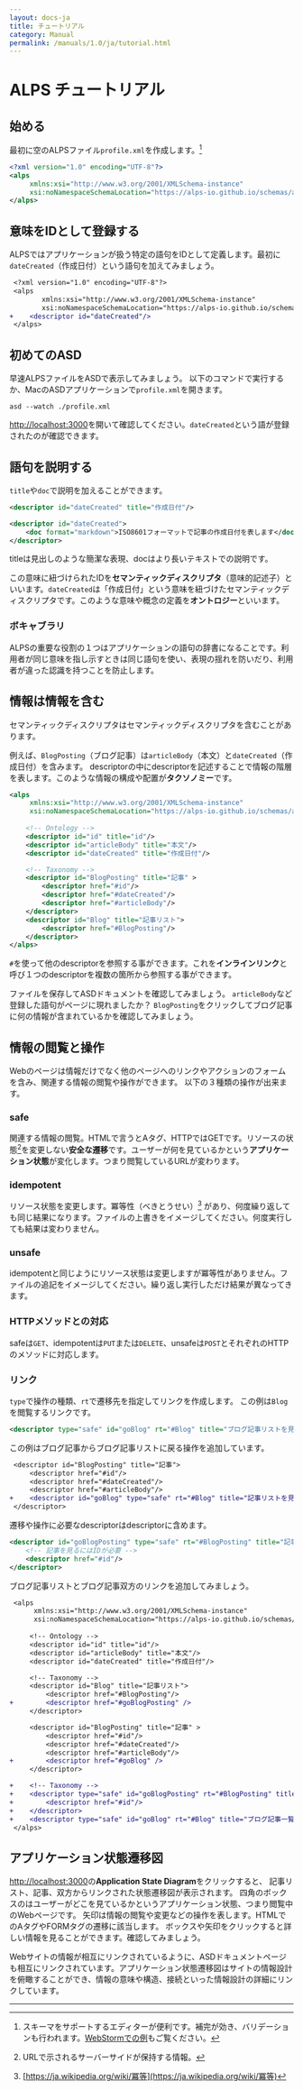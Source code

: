 ```yaml
---
layout: docs-ja
title: チュートリアル
category: Manual
permalink: /manuals/1.0/ja/tutorial.html
---
```

# ALPS チュートリアル

## 始める
最初に空のALPSファイル`profile.xml`を作成します。[^webstorm]

```xml
<?xml version="1.0" encoding="UTF-8"?>
<alps
     xmlns:xsi="http://www.w3.org/2001/XMLSchema-instance"
     xsi:noNamespaceSchemaLocation="https://alps-io.github.io/schemas/alps.xsd">
</alps>
```


[^webstorm]: スキーマをサポートするエディターが便利です。補完が効き、バリデーションも行われます。[WebStormでの例](https://hackmd.io/@koriym/webstorm-for-alps#%E3%82%B9%E3%82%B1%E3%83%AB%E3%83%88%E3%83%B3%E3%83%95%E3%82%A1%E3%82%A4%E3%83%AB%E3%81%AE%E4%BD%9C%E6%88%90)もご覧ください。


## 意味をIDとして登録する

ALPSではアプリケーションが扱う特定の語句をIDとして定義します。最初に`dateCreated`（作成日付）という語句を加えてみましょう。

```diff
 <?xml version="1.0" encoding="UTF-8"?>
 <alps
        xmlns:xsi="http://www.w3.org/2001/XMLSchema-instance"
        xsi:noNamespaceSchemaLocation="https://alps-io.github.io/schemas/alps.xsd">
+    <descriptor id="dateCreated"/>
 </alps>
```

## 初めてのASD

早速ALPSファイルをASDで表示してみましょう。 以下のコマンドで実行するか、MacのASDアプリケーションで`profile.xml`を開きます。

```
asd --watch ./profile.xml 
```

[http://localhost:3000](http://localhost:3000)を開いて確認してください。`dateCreated`という語が登録されたのが確認できます。

## 語句を説明する

`title`や`doc`で説明を加えることができます。

```xml
<descriptor id="dateCreated" title="作成日付"/>
```

```xml
<descriptor id="dateCreated">
    <doc format="markdown">ISO8601フォーマットで記事の作成日付を表します</doc>
</descriptor>
```

titleは見出しのような簡潔な表現、docはより長いテキストでの説明です。

この意味に紐づけられたIDを**セマンティックディスクリプタ**（意味的記述子）といいます。`dateCreated`は「作成日付」という意味を紐づけたセマンティックディスクリプタです。このような意味や概念の定義を**オントロジー**といいます。

### ボキャブラリ

ALPSの重要な役割の１つはアプリケーションの語句の辞書になることです。利用者が同じ意味を指し示すときは同じ語句を使い、表現の揺れを防いだり、利用者が違った認識を持つことを防止します。

## 情報は情報を含む

セマンティックディスクリプタはセマンティックディスクリプタを含むことがあります。

例えば、`BlogPosting`（ブログ記事）は`articleBody`（本文）と`dateCreated`（作成日付）を含みます。 descriptorの中にdescriptorを記述することで情報の階層を表します。このような情報の構成や配置が**タクソノミー**です。


```xml
<alps
     xmlns:xsi="http://www.w3.org/2001/XMLSchema-instance"
     xsi:noNamespaceSchemaLocation="https://alps-io.github.io/schemas/alps.xsd">
     
    <!-- Ontology -->
    <descriptor id="id" title="id"/>
    <descriptor id="articleBody" title="本文"/>
    <descriptor id="dateCreated" title="作成日付"/>

    <!-- Taxonomy -->
    <descriptor id="BlogPosting" title="記事" >
        <descriptor href="#id"/>
        <descriptor href="#dateCreated"/>
        <descriptor href="#articleBody"/>
    </descriptor>
    <descriptor id="Blog" title="記事リスト">
        <descriptor href="#BlogPosting"/>
    </descriptor>
</alps>
```

`#`を使って他のdescriptorを参照する事ができます。これを**インラインリンク**と呼び１つのdescriptorを複数の箇所から参照する事ができます。

ファイルを保存してASDドキュメントを確認してみましょう。
`articleBody`など登録した語句がページに現れましたか？ `BlogPosting`をクリックしてブログ記事に何の情報が含まれているかを確認してみましょう。

## 情報の閲覧と操作

Webのページは情報だけでなく他のページへのリンクやアクションのフォームを含み、関連する情報の閲覧や操作ができます。 以下の３種類の操作が出来ます。

### safe

関連する情報の閲覧。HTMLで言うとAタグ、HTTPではGETです。リソースの状態[^resource_state]を変更しない**安全な遷移**です。ユーザーが何を見ているかという**アプリケーション状態**が変化します。つまり閲覧しているURLが変わります。

[^resource_state]: URLで示されるサーバーサイドが保持する情報。

### idempotent

リソース状態を変更します。冪等性（べきとうせい）[^idempotent] があり、何度繰り返しても同じ結果になります。ファイルの上書きをイメージしてください。何度実行しても結果は変わりません。

[^idempotent]: [https://ja.wikipedia.org/wiki/冪等](https://ja.wikipedia.org/wiki/冪等)

### unsafe

idempotentと同じようにリソース状態は変更しますが冪等性がありません。ファイルの追記をイメージしてください。繰り返し実行しただけ結果が異なってきます。

### HTTPメソッドとの対応

safeは`GET`、idempotentは`PUT`または`DELETE`、unsafeは`POST`とそれぞれのHTTPのメソッドに対応します。


### リンク

`type`で操作の種類、`rt`で遷移先を指定してリンクを作成します。
この例は`Blog`を閲覧するリンクです。

```xml
<descriptor type="safe" id="goBlog" rt="#Blog" title="ブログ記事リストを見る" />
```

この例はブログ記事からブログ記事リストに戻る操作を追加しています。

```diff
 <descriptor id="BlogPosting" title="記事">
     <descriptor href="#id"/>
     <descriptor href="#dateCreated"/>
     <descriptor href="#articleBody"/>
+    <descriptor id="goBlog" type="safe" rt="#Blog" title="記事リストを見る"/>
 </descriptor>
```

遷移や操作に必要なdescriptorはdescriptorに含めます。

```xml
<descriptor id="goBlogPosting" type="safe" rt="#BlogPosting" title="記事を見る">
    <!-- 記事を見るにはIDが必要 -->
    <descriptor href="#id"/>
</descriptor>
```

ブログ記事リストとブログ記事双方のリンクを追加してみましょう。

```diff
 <alps
      xmlns:xsi="http://www.w3.org/2001/XMLSchema-instance"
      xsi:noNamespaceSchemaLocation="https://alps-io.github.io/schemas/alps.xsd">
     
     <!-- Ontology -->
     <descriptor id="id" title="id"/>
     <descriptor id="articleBody" title="本文"/>
     <descriptor id="dateCreated" title="作成日付"/>

     <!-- Taxonomy -->
     <descriptor id="Blog" title="記事リスト">
         <descriptor href="#BlogPosting"/>
+        <descriptor href="#goBlogPosting" />
     </descriptor>

     <descriptor id="BlogPosting" title="記事" >
         <descriptor href="#id"/>
         <descriptor href="#dateCreated"/>
         <descriptor href="#articleBody"/>
+        <descriptor href="#goBlog" />
     </descriptor>

+    <!-- Taxonomy -->
+    <descriptor type="safe" id="goBlogPosting" rt="#BlogPosting" title="ブログ記事を見る">
+        <descriptor href="#id"/>
+    </descriptor>
+    <descriptor type="safe" id="goBlog" rt="#Blog" title="ブログ記事一覧を見る" />
 </alps>
```

## アプリケーション状態遷移図

[http://localhost:3000](http://localhost:3000)の**Application State Diagram**をクリックすると、 記事リスト、記事、双方からリンクされた状態遷移図が表示されます。
四角のボックスのはユーザーがどこを見ているかというアプリケーション状態、つまり閲覧中のWebページです。
矢印は情報の閲覧や変更などの操作を表します。HTMLでのAタグやFORMタグの遷移に該当します。
ボックスや矢印をクリックすると詳しい情報を見ることができます。確認してみましょう。

Webサイトの情報が相互にリンクされているように、ASDドキュメントページも相互にリンクされています。アプリケーション状態遷移図はサイトの情報設計を俯瞰することができ、情報の意味や構造、接続といった情報設計の詳細にリンクしています。

---
